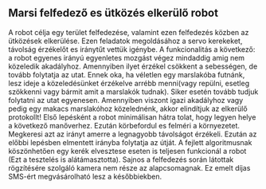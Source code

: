 ## Marsi felfedező es ütközés elkerülő robot

A robot célja egy terület felfedezése, valamint ezen felfedezés közben az ütközések elkerülése. Ezen feladatok megoldásához a servo kerekeket, távolság érzékelőt es iránytűt vettük igénybe. A funkcionalitás a következő: a robot egyenes irányú egyenletes mozgást végez mindaddig amig nem közeledik akadályhoz. Amennyiben ilyet érzékel csökkent a sebességen, de tovább folytatja az utat. Ennek oka, ha véletlen egy marslakóba futnánk, lesz ideje a közeledésünket érzékelve arrébb menni(vagy repülni, esetleg szökkenni vagy bármit amit a marslakók tudnak). Siker esetén tovább tudjuk folytatni az utat egyenesen. Amennyiben viszont igazi akadályhoz vagy pedig egy makacs marslakóhoz közelednénk, akkor elindítjuk az elkerülő protokollt! Első lepésként a robot minimálisan hátra tolat, hogy legyen helye a következő manőverhez. Ezután körbefordul es felméri a környezetet. Megkeresi azt az irányt amerre a legnagyobb távolságot érzékeli. Ezután az előbbi lepésben elmentett irányba folytatja az útját. A fejlett algoritmusnak köszönhetően egy kerék elvesztese eseten is teljesen funkcionál a robot (Ezt a tesztelés is alátámasztotta). Sajnos a felfedezés során látottak rögzítésére szolgáló kamera nem része az alapcsomagnak. Ez emelt díjas SMS-ért megvásárolható lesz a későbbiekben.

